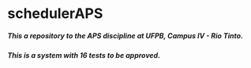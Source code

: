 # schedulerAPS
##### This a repository to the APS discipline at UFPB, Campus IV - Rio Tinto.
##### This is a system with 16 tests to be approved.
